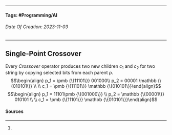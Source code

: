 __________________________________________________________________________
#### **Tags:** #Programming/AI 
###### *Date Of Creation: 2023-11-03*
__________________________________________________________________________
## Single-Point Crossover
Every *Crossover* operator produces two new children $c_1$ and $c_2$ for two string by copying selected bits from each parent $p$.
$$\begin{align} p_1 = \pmb {\{11101\}} 001000\\ p_2 = 00001 \mathbb {\{010101\}} \\ \\ c_1 = \pmb {\{11101\}} \mathbb {\{010101\}}\end{align}$$
$$\begin{align} p_1 = 11101\pmb {\{001000\}} \\ p_2 = \mathbb {\{00001\}} 010101 \\ \\ c_1 = \pmb {\{11101\}} \mathbb {\{010101\}}\end{align}$$
#### Sources
__________________________________________________________________________
1. 